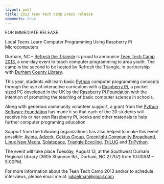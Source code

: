 ```yaml
---
layout: post
title: 2013 teen tech camp press release
comments: true
---
```


FOR IMMEDIATE RELEASE

Local Teens Learn Computer Programming Using Raspberry Pi Microcomputers

Durham, NC – [Refresh the Triangle](http://www.meetup.com/refreshthetriangle/) is proud to announce [Teen Tech Camp 2013](http://durhamcountylibrary.org/2013/06/teen-tech-camp-2013/), a one-day event to teach computer programming to area youth. The camp is the second to be hosted by Refresh the Triangle, in partnership with [Durham County Library](http://durhamcountylibrary.org/).

This year, students will learn basic [Python](http://python.org/) computer programming concepts through the use of interactive curriculum with a [Raspberry Pi](http://www.raspberrypi.org/), a pocket sized PC developed in the UK by the [Raspberry Pi Foundation](http://en.wikipedia.org/wiki/Raspberry_Pi_Foundation) with the intention of promoting the teaching of basic computer science in schools.

Along with generous community volunteer support, a grant from the [Python Software Foundation](http://www.python.org/psf/) has made it so that each of the 20 students will receive his or her own Raspberry Pi, books and other materials to help further computer programing education.

Support from the following organizations has also helped to make this event possible: [Ayima](http://www.ayima.com/), [Adzerk](http://www.adzerk.com/), [Caktus Group](http://caktusgroup.com/), [Greenlight Community Broadband](http://www.greenlightnc.com/), [Linux New Media](http://www.linuxnewmedia.com/), [Splatspace](http://splatspace.org/), [Triangle Ecycling](http://www.triangleecycling.com/), [TriLUG](http://www.trilug.org/) and [TriPython](http://trizpug.org/).

The event will take place Tuesday, August 13, at the Southwest Durham Regional Library (3605 Shannon Rd., Durham, NC 27707) from 10:00AM – 5:00PM.

For more information about the Teen Tech Camp 2013 and/or to schedule interviews, please email me at: [juliaelman@gmail.com](mailto:juliaelman@gmail.com)

